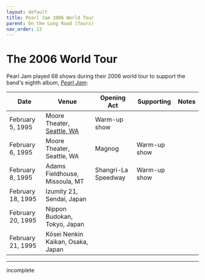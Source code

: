 ```yaml
---
layout: default
title: Pearl Jam 2006 World Tour
parent: On the Long Road (Tours)
nav_order: 12
---
```


# The 2006 World Tour

Pearl Jam played 68 shows during their 2006 world tour to support the band's eighth album, [*Pearl Jam*](https://pearljamopedia.ml/docs/Albums/Studio/Avocado):

| Date | Venue | Opening Act | Supporting | Notes |
| ---- | ----- | ----------- | ---------- | ----- |
| February 5, 1995 | Moore Theater, [Seattle, WA](https://pearljamopedia.ml/docs/Notable-Mentions/Locations/Seattle-WA) | Warm-up show
| February 6, 1995 | Moore Theater, Seattle, WA | Magnog | Warm-up show
| February 8, 1995 | Adams Fieldhouse, Missoula, MT | Shangri-La Speedway | Warm-up show
| February 18, 1995 | Izumity 21, Sendai, Japan | | |
| February 20, 1995 | Nippon Budokan, Tokyo, Japan | | |
| February 21, 1995 | Kōsei Nenkin Kaikan, Osaka, Japan | | |

---------------------------------------------------------------------------------
incomplete
